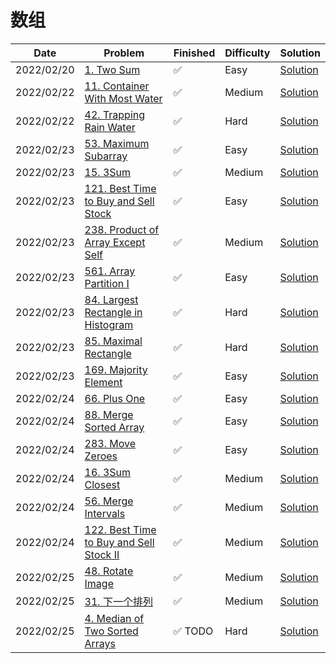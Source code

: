 # 数组
| Date       | Problem                                                                                                      | Finished | Difficulty | Solution                                            |
|------------|--------------------------------------------------------------------------------------------------------------|----------|------------|-----------------------------------------------------|
| 2022/02/20 | [1. Two Sum](https://leetcode.com/problems/two-sum/)                                                         | ✅        | Easy       | [Solution](./src/array/TwoSum.java)                 |
| 2022/02/22 | [11. Container With Most Water](https://leetcode.com/problems/container-with-most-water/)                    | ✅        | Medium     | [Solution](./src/array/MaxArea.java)                |
| 2022/02/22 | [42. Trapping Rain Water](https://leetcode.com/problems/trapping-rain-water/)                                | ✅        | Hard       | [Solution](./src/array/Trap.java)                   |
| 2022/02/23 | [53. Maximum Subarray](https://leetcode.com/problems/maximum-subarray/)                                      | ✅        | Easy       | [Solution](./src/array/MaxSubArray.java)            |
| 2022/02/23 | [15. 3Sum](https://leetcode.com/problems/3sum/)                                                              | ✅        | Medium     | [Solution](./src/array/ThreeSum.java)               |
| 2022/02/23 | [121. Best Time to Buy and Sell Stock](https://leetcode.com/problems/best-time-to-buy-and-sell-stock/)       | ✅        | Easy       | [Solution](./src/array/MaxProfit.java)              |
| 2022/02/23 | [238. Product of Array Except Self](https://leetcode.com/problems/product-of-array-except-self/)             | ✅        | Medium     | [Solution](./src/array/ProductExceptSelf.java)      |
| 2022/02/23 | [561. Array Partition I](https://leetcode.com/problems/array-partition-i/)                                   | ✅        | Easy       | [Solution](./src/array/ArrayPairSum.java)           |
| 2022/02/23 | [84. Largest Rectangle in Histogram](https://leetcode.com/problems/largest-rectangle-in-histogram/)          | ✅        | Hard       | [Solution](./src/array/LargestRectangleArea.java)   |
| 2022/02/23 | [85. Maximal Rectangle](https://leetcode.com/problems/maximal-rectangle/)                                    | ✅        | Hard       | [Solution](./src/array/MaximalRectangle.java)       |
| 2022/02/23 | [169. Majority Element](https://leetcode.com/problems/majority-element/)                                     | ✅        | Easy       | [Solution](./src/array/MajorityElement.java)        |
| 2022/02/24 | [66. Plus One](https://leetcode.com/problems/plus-one/)                                                      | ✅        | Easy       | [Solution](./src/array/PlusOne.java)                |
| 2022/02/24 | [88. Merge Sorted Array](https://leetcode.com/problems/merge-sorted-array/)                                  | ✅        | Easy       | [Solution](./src/array/Merge.java)                  |
| 2022/02/24 | [283. Move Zeroes](https://leetcode.com/problems/move-zeroes/)                                               | ✅        | Easy       | [Solution](./src/array/MoveZeroes.java)             |
| 2022/02/24 | [16. 3Sum Closest](https://leetcode.com/problems/3sum-closest/)                                              | ✅        | Medium     | [Solution](./src/array/ThreeSumClosest.java)        |
| 2022/02/24 | [56. Merge Intervals](https://leetcode.com/problems/merge-intervals/)                                        | ✅        | Medium     | [Solution](./src/array/MergeInterval.java)          |
| 2022/02/24 | [122. Best Time to Buy and Sell Stock II](https://leetcode.com/problems/best-time-to-buy-and-sell-stock-ii/) | ✅        | Medium     | [Solution](./src/array/MaxProfit2.java)             |
| 2022/02/25 | [48. Rotate Image](https://leetcode.com/problems/rotate-image/)                                              | ✅        | Medium     | [Solution](./src/array/Rotate.java)                 |
| 2022/02/25 | [31. 下一个排列](https://leetcode-cn.com/problems/next-permutation/)                                              | ✅        | Medium     | [Solution](./src/array/NextPermutation.java)        |
| 2022/02/25 | [4. Median of Two Sorted Arrays](https://leetcode.com/problems/median-of-two-sorted-arrays/)                 | ✅  TODO  | Hard       | [Solution](./src/array/FindMedianSortedArrays.java) |
